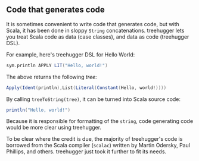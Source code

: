 Code that generates code
------------------------

It is sometimes convenient to write code that generates code, but with Scala, it has been done in sloppy `String` concatenations. treehugger lets you treat Scala code as data (case classes), and data as code (treehugger DSL).

For example, here's treehugger DSL for Hello World:

```scala
sym.println APPLY LIT("Hello, world!")
```

The above returns the following _tree_:

```scala
Apply(Ident(println),List(Literal(Constant(Hello, world!))))
```

By calling `treeToString(tree)`, it can be turned into Scala source code:

```scala
println("Hello, world!")
```

Because it is responsible for formatting of the `string`, code generating code would be more clear using treehugger.

To be clear where the credit is due, the majority of treehugger's code is borrowed from the Scala compiler (`scalac`) written by Martin Odersky, Paul Phillips, and others. treehugger just took it further to fit its needs.
